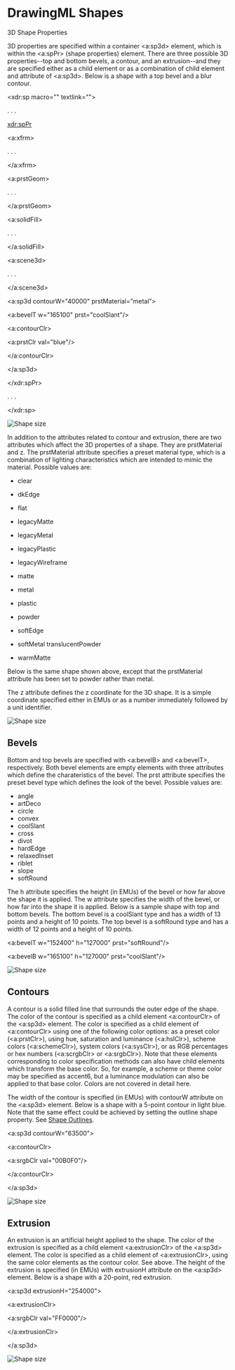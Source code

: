 # DrawingML Shapes

3D Shape Properties

3D properties are specified within a container <a:sp3d> element, which is within the <a:spPr> (shape properties) element. There are three possible 3D properties--top and bottom bevels, a contour, and an extrusion\--and they are specified either as a child element or as a combination of child element and attribute of <a:sp3d>. Below is a shape with a top bevel and a blur contour.

<xdr:sp macro="" textlink="">

. . .

<xdr:spPr>

<a:xfrm>

. . .

</a:xfrm>

<a:prstGeom>

. . .

</a:prstGeom>

<a:solidFill>

. . .

</a:solidFill>

<a:scene3d>

. . .

</a:scene3d>

<a:sp3d contourW="40000" prstMaterial="metal">

<a:bevelT w="165100" prst="coolSlant"/>

<a:contourClr>

<a:prstClr val="blue"/>

</a:contourClr>

</a:sp3d>

</xdr:spPr>

. . .

</xdr:sp>

![Shape size](drwImages\drwSp-3D.gif)

In addition to the attributes related to contour and extrusion, there are two attributes which affect the 3D properties of a shape. They are prstMaterial and z. The prstMaterial attribute specifies a preset material type, which is a combination of lighting characteristics which are intended to mimic the material. Possible values are:

- clear
- dkEdge
- flat
- legacyMatte
- legacyMetal
- legacyPlastic
- legacyWireframe
- matte
- metal
- plastic
- powder
- softEdge
- softMetal
  translucentPowder

- warmMatte

Below is the same shape shown above, except that the prstMaterial attribute has been set to powder rather than metal.

The z attribute defines the z coordinate for the 3D shape. It is a simple coordinate specified either in EMUs or as a number immediately followed by a unit identifier.

![Shape size](drwImages\drwSp-3D-prstMaterial.gif)

## Bevels

Bottom and top bevels are specified with <a:bevelB> and <a:bevelT>, respectively. Both bevel elements are empty elements with three attributes which define the charateristics of the bevel. The prst attribute specifies the preset bevel type which defines the look of the bevel. Possible values are:

- angle
- artDeco
- circle
- convex
- coolSlant
- cross
- divot
- hardEdge
- relaxedInset
- riblet
- slope
- softRound

The h attribute specifies the height (in EMUs) of the bevel or how far above the shape it is applied. The w attribute specifies the width of the bevel, or how far into the shape it is applied. Below is a sample shape with top and bottom bevels. The bottom bevel is a coolSlant type and has a width of 13 points and a height of 10 points. The top bevel is a softRound type and has a width of 12 points and a height of 10 points.

<a:bevelT w="152400" h="127000" prst="softRound"/>

<a:bevelB w="165100" h="127000" prst="coolSlant"/>

![Shape size](drwImages\drwSp-3D-bevel.gif)

## Contours

A contour is a solid filled line that surrounds the outer edge of the shape. The color of the contour is specified as a child element <a:contourClr> of the <a:sp3d> element. The color is specified as a child element of <a:contourClr> using one of the following color options: as a preset color (<a:prstClr>), using hue, saturation and luminance (<a:hslClr>), scheme colors (<a:schemeClr>), system colors (<a:sysClr>), or as RGB percentages or hex numbers (<a:scrgbClr> or <a:srgbClr>). Note that these elements corresponding to color specification methods can also have child elements which transform the base color. So, for example, a scheme or theme color may be specified as accent6, but a luminance modulation can also be applied to that base color. Colors are not covered in detail here.

The width of the contour is specified (in EMUs) with contourW attribute on the <a:sp3d> element. Below is a shape with a 5-point contour in light blue. Note that the same effect could be achieved by setting the outline shape property. See [Shape Outlines](drwSp-outline.md).

<a:sp3d contourW="63500">

<a:contourClr>

<a:srgbClr val="00B0F0"/>

</a:contourClr>

</a:sp3d>

![Shape size](drwImages\drwSp-3D-contour.gif)

## Extrusion

An extrusion is an artificial height applied to the shape. The color of the extrusion is specified as a child element <a:extrusionClr> of the <a:sp3d> element. The color is specified as a child element of <a:extrusionClr>, using the same color elements as the contour color. See above. The height of the extrusion is specified (in EMUs) with extrusionH attribute on the <a:sp3d> element. Below is a shape with a 20-point, red extrusion.

<a:sp3d extrusionH="254000">

<a:extrusionClr>

<a:srgbClr val="FF0000"/>

</a:extrusionClr>

</a:sp3d>

![Shape size](drwImages\drwSp-3D-extrusion.gif)
